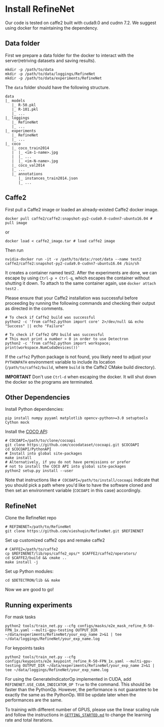 # Install RefineNet 

Our code is tested on caffe2 built with cuda9.0 and cudnn 7.2. We suggest using docker for maintaining the dependency. 

## Data folder
First we prepare a data folder for the docker to interact with the server(retriving datasets and saving results). 
```
mkdir -p /path/to/data
mkdir -p /path/to/data/loggings/RefineNet
mkdir -p /path/to/data/experiments/RefineNet
```

The `data` folder should have the following structure. 
```
data
|_ models
   |_ R-50.pkl
   |_ R-101.pkl
   |_ ...
|_ loggings
   |_ RefineNet
   |_ ...
|_ experiments
   |_ RefineNet
   |_ ...
|_ coco
   |_ coco_train2014
   |  |_ <im-1-name>.jpg
   |  |_ ...
   |  |_ <im-N-name>.jpg
   |_ coco_val2014
   |_ ...
   |_ annotations
      |_ instances_train2014.json
      |_ ...
```

## Caffe2 

First pull a Caffe2 image or loaded an already-existed Caffe2 docker image.

``` 
docker pull caffe2/caffe2:snapshot-py2-cuda9.0-cudnn7-ubuntu16.04 # pull image
```
or 
```
docker load < caffe2_image.tar # load caffe2 image
```


Then run 
```
nvidia-docker run -it -v /path/to/data:/root/data --name test2 caffe2/caffe2:snapshot-py2-cuda9.0-cudnn7-ubuntu16.04 /bin/sh
```
It creates a container named test2. After the experiments are done, we can escape by using `Ctrl-p + Ctrl-q`, which escapes the container without shutting it down. To attach to the same container again, use `docker attach test2` . 

Please ensure that your Caffe2 installation was successful before proceeding by running the following commands and checking their output as directed in the comments.

```
# To check if Caffe2 build was successful
python2 -c 'from caffe2.python import core' 2>/dev/null && echo "Success" || echo "Failure"

# To check if Caffe2 GPU build was successful
# This must print a number > 0 in order to use Detectron
python2 -c 'from caffe2.python import workspace; print(workspace.NumCudaDevices())'
```

If the `caffe2` Python package is not found, you likely need to adjust your `PYTHONPATH` environment variable to include its location (`/path/to/caffe2/build`, where `build` is the Caffe2 CMake build directory).

**IMPORTANT**
Don't use `Ctrl-d` when escaping the docker. It will shut down the docker so the programs are terminated.

## Other Dependencies

Install Python dependencies:

```
pip install numpy pyyaml matplotlib opencv-python>=3.0 setuptools Cython mock
```

Install the [COCO API](https://github.com/cocodataset/cocoapi):

```
# COCOAPI=/path/to/clone/cocoapi
git clone https://github.com/cocodataset/cocoapi.git $COCOAPI
cd $COCOAPI/PythonAPI
# Install into global site-packages
make install
# Alternatively, if you do not have permissions or prefer
# not to install the COCO API into global site-packages
python2 setup.py install --user
```

Note that instructions like `# COCOAPI=/path/to/install/cocoapi` indicate that you should pick a path where you'd like to have the software cloned and then set an environment variable (`COCOAPI` in this case) accordingly.

## RefineNet
Clone the RefineNet repo
```
# REFINENET=/path/to/RefineNet
git clone https://github.com/xieshuqin/RefineNet.git $REFINENET
```

Set up customized caffe2 ops and remake caffe2
``` 
# CAFFE2=/path/to/caffe2
cp $REFINENET/lib/ops/caffe2_ops/* $CAFFE2/caffe2/operators/
cd $CAFFE2/build && cmake ..
make install -j 
```

Set up Python modules:

```
cd $DETECTRON/lib && make
```

Now we are good to go!


## Running experiments
For mask tasks
``` 
python2 tools/train_net.py --cfg configs/masks/e2e_mask_refine_R-50-FPN_1x.yaml --multi-gpu-testing OUTPUT_DIR ~/data/experiments/RefineNet/your_exp_name 2>&1 | tee ~/data/loggings/RefineNet/your_exp_name.log
``` 

For keypoints tasks
``` 
python2 tools/train_net.py --cfg configs/keypoints/e2e_keypoint_refine_R-50-FPN_1x.yaml --multi-gpu-testing OUTPUT_DIR ~/data/experiments/RefineNet/your_exp_name 2>&1 | tee ~/data/loggings/RefineNet/your_exp_name.log
```

For using the GenerateIndicatorOp implemented in CUDA, add `REFINENET.USE_CUDA_INDICATOR_OP True` to the command. This should be faster than the PythonOp. However, the performance is not guarantee to be exactly the same as the PythonOp. Will be update later when the performances are the same.

To training with different number of GPUS, please use the linear scaling rule and follow the instructions in [`GETTING_STARTED.md`](GETTING_STARTED.md) to change the learning rate and total iterations.